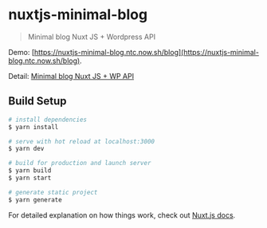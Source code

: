 # nuxtjs-minimal-blog

> Minimal blog Nuxt JS + Wordpress API

Demo:  [https://nuxtjs-minimal-blog.ntc.now.sh/blog](https://nuxtjs-minimal-blog.ntc.now.sh/blog).

Detail: [Minimal blog Nuxt JS + WP API](https://ntcde.com/web-development/tao-blog-don-gian-voi-nuxt-js-va-wordpress-api.html)

## Build Setup

``` bash
# install dependencies
$ yarn install

# serve with hot reload at localhost:3000
$ yarn dev

# build for production and launch server
$ yarn build
$ yarn start

# generate static project
$ yarn generate
```

For detailed explanation on how things work, check out [Nuxt.js docs](https://nuxtjs.org).
